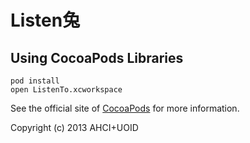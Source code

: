 Listen兔
========

Using CocoaPods Libraries
-------------------------

    pod install
    open ListenTo.xcworkspace

See the official site of [CocoaPods] for more information.

Copyright (c) 2013 AHCI+UOID

[CocoaPods]:    http://cocoapods.org/
[Yi Huang]:     http://github.com/telgniw
